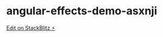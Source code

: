 # angular-effects-demo-asxnji

[Edit on StackBlitz ⚡️](https://stackblitz.com/edit/angular-effects-demo-asxnji)